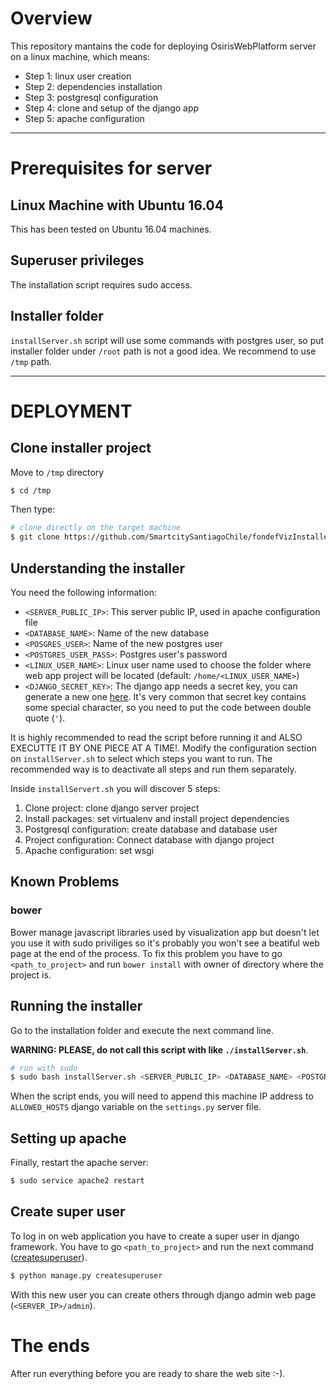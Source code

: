 # Overview

This repository mantains the code for deploying OsirisWebPlatform server on a linux machine, which means:
- Step 1: linux user creation
- Step 2: dependencies installation
- Step 3: postgresql configuration
- Step 4: clone and setup of the django app
- Step 5: apache configuration


--- 

# Prerequisites for server


## Linux Machine with Ubuntu 16.04

This has been tested on Ubuntu 16.04 machines.


## Superuser privileges

The installation script requires sudo access.


## Installer folder

`installServer.sh` script will use some commands with postgres user, so put installer folder under `/root` path is not a good idea. We recommend to use `/tmp` path.

---

# DEPLOYMENT


## Clone installer project

Move to `/tmp` directory
```bash
$ cd /tmp
```
Then type:
```bash
# clone directly on the target machine
$ git clone https://github.com/SmartcitySantiagoChile/fondefVizInstaller
```


## Understanding the installer

You need the following information:
- `<SERVER_PUBLIC_IP>`: This server public IP, used in apache configuration file
- `<DATABASE_NAME>`: Name of the new database
- `<POSGRES_USER>`: Name of the new postgres user
- `<POSTGRES_USER_PASS>`: Postgres user's password
- `<LINUX_USER_NAME>`: Linux user name used to choose the folder where web app project will be located (default: `/home/<LINUX_USER_NAME>`)
- `<DJANGO_SECRET_KEY>`: The django app needs a secret key, you can generate a new one [here](http://www.miniwebtool.com/django-secret-key-generator/). It's very common that secret key contains some special character, so you need to put the code between double quote (`'`).


It is highly recommended to read the script before running it and ALSO EXECUTTE IT BY ONE PIECE AT A TIME!. Modify the configuration section on `installServer.sh` to select which steps you want to run. The recommended way is to deactivate all steps and run them separately. 

Inside `installServert.sh` you will discover 5 steps:
1. Clone project: clone django server project
2. Install packages: set virtualenv and install project dependencies
3. Postgresql configuration: create database and database user
4. Project configuration: Connect database with django project
5. Apache configuration: set wsgi

## Known Problems

### bower 

Bower manage javascript libraries used by visualization app but doesn't let you use it with sudo priviliges so it's probably you won't see a beatiful web page at the end of the process. To fix this problem you have to go `<path_to_project>` and run `bower install` with owner of directory where the project is.


## Running the installer

Go to the installation folder and execute the next command line.

**WARNING: PLEASE, do not call this script with like `./installServer.sh`**.

```bash
# run with sudo
$ sudo bash installServer.sh <SERVER_PUBLIC_IP> <DATABASE_NAME> <POSTGRES_USER> <POSTGRES_USER_PASS> <LINUX_USER_NAME> "<DJANGO_SECRET_KEY>"
```

When the script ends, you will need to append this machine IP address to `ALLOWED_HOSTS` django variable on the `settings.py` server file.

## Setting up apache

Finally, restart the apache server:
```bash
$ sudo service apache2 restart
```

## Create super user

To log in on web application you have to create a super user in django framework. You have to go `<path_to_project>` and run the next command ([createsuperuser](https://docs.djangoproject.com/en/1.10/ref/django-admin/#createsuperuser)).
```bash
$ python manage.py createsuperuser
```
With this new user you can create others through django admin web page (`<SERVER_IP>/admin`).


# The ends

After run everything before you are ready to share the web site :-).

